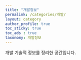 ```yaml
---
title: "개발정보"
permalink: /categories/개발/
layout: category
author_profile: true
toc_sticky: true
toc_ads : true
taxonomy: 개발정보
---
```


개발 기술적 정보를 정리한 공간입니다.